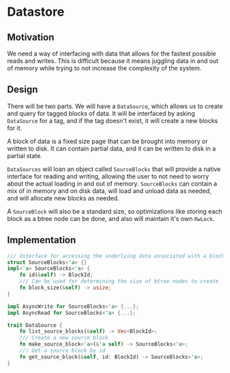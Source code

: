 # Datastore

## Motivation
We need a way of interfacing with data that allows for the fastest possible reads and writes. This is difficult because it means juggling data in and out of memory while trying to not increase the complexity of the system.

## Design
There will be two parts. We will have a `DataSource`, which allows us to create and query for tagged blocks of data. It will be interfaced by asking `DataSource` for a tag, and if the tag doesn't exist, it will create a new blocks for it.

A block of data is a fixed size page that can be brought into memory or written to disk. It can contain partial data, and it can be written to disk in a partial state.

`DataSources` will loan an object called `SourceBlocks` that will provide a native interface for reading and writing, allowing the user to not need to worry about the actual loading in and out of memory. `SourceBlocks` can contain a mix of in memory and on disk data, will load and unload data as needed, and will allocate new blocks as needed.

A `SourceBlock` will also be a standard size, so optimizations like storing each block as a btree node can be done, and also will maintain it's own `RwLock`. 


## Implementation

```rs
/// Interface for accessing the underlying data associated with a block
struct SourceBlocks<'a> {}
impl<'a> SourceBlocks<'a> {
    fn id(&self) -> BlockId;
    /// Can be used for determining the size of btree nodes to create
    fn block_size(&self) -> usize;
}

impl AsyncWrite for SourceBlocks<'a> {...};
impl AsyncRead for SourceBlocks<'a> {...};

trait DataSource {
    fn list_source_blocks(&self) -> Vec<BlockId>;
    /// Create a new source block
    fn make_source_block<'a>(&'a self) -> SourceBlocks<'a>;
    /// Get a source block by id
    fn get_source_block(&self, id: BlockId) -> SourceBlocks<'a>;
}
```